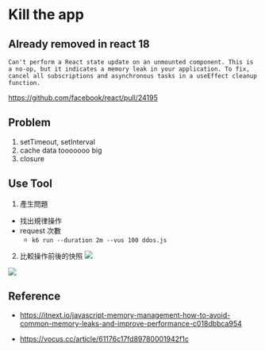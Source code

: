 # Kill the app

##  Already removed in react 18
```
Can't perform a React state update on an unmounted component. This is a no-op, but it indicates a memory leak in your application. To fix, cancel all subscriptions and asynchronous tasks in a useEffect cleanup function.
```

https://github.com/facebook/react/pull/24195

## Problem

1. setTimeout, setInterval
2. cache data tooooooo big
3. closure


## Use Tool

1. 產生問題
- 找出規律操作
- request 次數
  - `k6 run --duration 2m --vus 100 ddos.js`


2. 比較操作前後的快照 
![](https://i.imgur.com/KtjO3QO.png)

![](https://i.imgur.com/DnWUuYy.png)




## Reference

- https://itnext.io/javascript-memory-management-how-to-avoid-common-memory-leaks-and-improve-performance-c018dbbca954

- https://vocus.cc/article/61176c17fd89780001942f1c